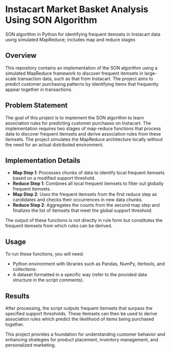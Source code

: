 # Instacart Market Basket Analysis Using SON Algorithm
SON algorithm in Python for identifying frequent itemsets in Instacart data using simulated MapReduce; includes map and reduce stages

## Overview
This repository contains an implementation of the SON algorithm using a simulated MapReduce framework to discover frequent itemsets in large-scale transaction data, such as that from Instacart. The project aims to predict customer purchasing patterns by identifying items that frequently appear together in transactions.

## Problem Statement
The goal of this project is to implement the SON algorithm to learn association rules for predicting customer purchases on Instacart. The implementation requires two stages of map-reduce functions that process data to discover frequent itemsets and derive association rules from these itemsets. The project simulates the MapReduce architecture locally without the need for an actual distributed environment.

## Implementation Details
- **Map Step 1**: Processes chunks of data to identify local frequent itemsets based on a modified support threshold.
- **Reduce Step 1**: Combines all local frequent itemsets to filter out globally frequent itemsets.
- **Map Step 2**: Uses the frequent itemsets from the first reduce step as candidates and checks their occurrences in new data chunks.
- **Reduce Step 2**: Aggregates the counts from the second map step and finalizes the list of itemsets that meet the global support threshold.

The output of these functions is not directly in rule form but constitutes the frequent itemsets from which rules can be derived.

## Usage
To run these functions, you will need:
- Python environment with libraries such as Pandas, NumPy, itertools, and collections.
- A dataset formatted in a specific way (refer to the provided data structure in the script comments).

## Results
After processing, the script outputs frequent itemsets that surpass the specified support thresholds. These itemsets can then be used to derive association rules which predict the likelihood of items being purchased together.

This project provides a foundation for understanding customer behavior and enhancing strategies for product placement, inventory management, and personalized marketing.
